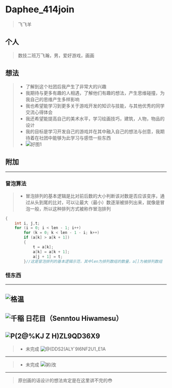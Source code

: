 # Daphee_414join 
> 飞飞羊
## 个人
> 数技二班万飞瀚，男，爱好游戏，画画
## 想法 
> - 了解到这个社团后我产生了非常大的兴趣
> - 我期待与更多有趣的人相遇，了解他们有趣的想法，产生思维碰撞，为我自己的思维产生多样影响
> - 我也希望能学习到更多关于游戏开发的知识与技能，与其他优秀的同学交流心得体会
> - 我还希望能提高自己的美术水平，学习绘画技巧，建筑，人物，物品的设计
> - 我的目标是学习开发自己的游戏并在其中融入自己的想法与创意，我期待着在社团中能够为此学习与感悟一些东西
> - ![好图1](https://github.com/GoodnightPhish/Daphee_414join/assets/145374256/798332a2-754c-444a-9427-33173dc1c918)
## 附加
---
### 冒泡算法
> - 冒泡排列的基本逻辑是比对前后数的大小判断该对数是否应该变序，通过从头到尾的比对，可以让最大（最小）数逐渐被排列出来，就像是冒泡一般，所以这种排列方式被称作冒泡排列
```c
{
    int i, j,t;
    for (i = 0; i < len - 1; i++)
        for (k = 0; k < len - 1 - i; k++)
        if (a[k] > a[k + 1])
        {
            t = a[k];
            a[k] = a[k + 1];
            a[j + 1] = t;
        }//这是冒泡排列的基本逻辑示范，其中len为排列数组的数量，a[]为被排列数组
```
### 怪东西
---
![格温](https://github.com/GoodnightPhish/Daphee_414join/assets/145374256/6fa03063-d2ba-48a9-98d5-81f728845fa4)
---
![千稲 日花目（Senntou Hiwamesu）](https://github.com/GoodnightPhish/Daphee_414join/assets/145374256/09b60344-3402-47f8-b355-f832b9b07a50)
---
![P$(2@%KJ Z H$)ZL9QD36X9](https://github.com/GoodnightPhish/Daphee_414join/assets/145374256/2cc20a39-ceff-45b3-b2b0-0db715bbeb82)
---
> - 未完成
![@(DDS2(ALY`9I6NF2U1_E1A](https://github.com/GoodnightPhish/Daphee_414join/assets/145374256/6a97ada3-e8cb-484a-a539-4422e26fef42)
---
> - 未完成
![粥(改](https://github.com/GoodnightPhish/Daphee_414join/assets/145374256/6b38c221-b0fb-4f25-be57-0dcf4cdf080d)
---
> 原创画的话设计的想法肯定是在这里讲不完的😳
